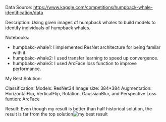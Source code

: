 Data Source: https://www.kaggle.com/competitions/humpback-whale-identification/data

Description: Using given images of humpback whales to build models to identify individuals of humpback whales.

Notebooks:
- humpbakc-whale1: I implemented ResNet architecture for being familar with it.
- humpbakc-whale2: I used transfer learning to speed up convergence.
- humpbakc-whale3: I used ArcFace loss function to improve performance.

My Best Solution:

Classification:
Models: ResNet34
Image size: 384*384
Augmentation: HorizontalFlip, VerticalFlip, Rotation, GaussianBlur, and Perspective
Loss funtion: ArcFace

Result: Even though my result is better than half historical solution, the result is far from the top solution![my best result](https://user-images.githubusercontent.com/98621364/207476013-b67f29ce-d18e-4d3d-8aa7-0894e30bff8b.png)
